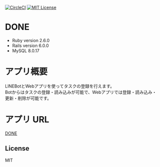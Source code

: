 [![CircleCI](https://circleci.com/gh/tmrekk121/DONE/tree/master.svg?style=svg)](https://circleci.com/gh/tmrekk121/DONE/tree/master)
[![MIT License](http://img.shields.io/badge/license-MIT-blue.svg?style=flat)](LICENSE)

# DONE
* Ruby version 
2.6.0
* Rails version
6.0.0
* MySQL
8.0.17

# アプリ概要
LINEBotとWebアプリを使ってタスクの登録を行えます。  
Botからはタスクの登録・読み込みが可能で、Webアプリでは登録・読み込み・更新・削除が可能です。

# アプリ URL
[DONE](https://tmrekk121-done.herokuapp.com)

## License
MIT